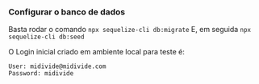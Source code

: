 ### Configurar o banco de dados

Basta rodar o comando `npx sequelize-cli db:migrate` 
E, em seguida `npx sequelize-cli db:seed`

O Login inicial criado em ambiente local para teste é:

```
User: midivide@midivide.com
Password: midivide
```

